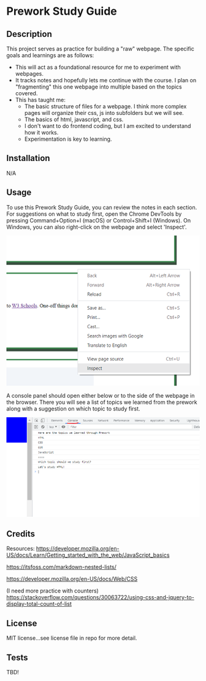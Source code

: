 # Prework Study Guide

## Description

This project serves as practice for building a "raw" webpage.  The specific goals and learnings are as follows:

- This will act as a foundational resource for me to experiment with webpages.
- It tracks notes and hopefully lets me continue with the course.  I plan on "fragmenting" this one webpage into multiple based on the topics covered.
- This has taught me:
    - The basic structure of files for a webpage.  I think more complex pages will organize their css, js into subfolders but we will see.
    - The basics of html, javascript, and css.
    - I don't want to do frontend coding, but I am excited to understand how it works.
    - Experimentation is key to learning.

## Installation

N/A

## Usage

To use this Prework Study Guide, you can review the notes in each section. For suggestions on what to study first, open the Chrome DevTools by pressing Command+Option+I (macOS) or Control+Shift+I (Windows). On Windows, you can also right-click on the webpage and select 'Inspect'.


![Right-Click Context Menu On Windows](https://github.com/ThePebble01/prework-study-guide/blob/main/prework-study-guide/assets/navigation-for-inspect-webpage.png?raw=true)


A console panel should open either below or to the side of the webpage in the browser. There you will see a list of topics we learned from the prework along with a suggestion on which topic to study first.


![Select Console To View Webpage](https://raw.githubusercontent.com/ThePebble01/prework-study-guide/main/prework-study-guide/assets/viewing-console-from-inspect-webpage.PNG)

## Credits
Resources:
https://developer.mozilla.org/en-US/docs/Learn/Getting_started_with_the_web/JavaScript_basics

https://itsfoss.com/markdown-nested-lists/

https://developer.mozilla.org/en-US/docs/Web/CSS

(I need more practice with counters) https://stackoverflow.com/questions/30063722/using-css-and-jquery-to-display-total-count-of-list

## License

MIT license...see license file in repo for more detail.

## Tests

TBD!